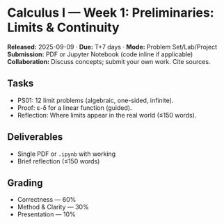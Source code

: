 # Calculus I — Week 1: Preliminaries: Limits & Continuity
**Released:** 2025-09-09 · **Due:** T+7 days · **Mode:** Problem Set/Lab/Project  
**Submission:** PDF or Jupyter Notebook (code inline if applicable)  
**Collaboration:** Discuss concepts; submit your own work. Cite sources.
## Tasks
- PS01: 12 limit problems (algebraic, one-sided, infinite).
- Proof: ε-δ for a linear function (guided).
- Reflection: Where limits appear in the real world (≤150 words).
## Deliverables
- Single PDF or `.ipynb` with working
- Brief reflection (≤150 words)

## Grading
- Correctness — 60%  
- Method & Clarity — 30%  
- Presentation — 10%
